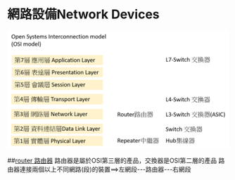 # 網路設備Network Devices

![網路設備Network Devices](網路設備.png)


##[router 路由器](https://zh.wikipedia.org/wiki/%E8%B7%AF%E7%94%B1%E5%99%A8)
路由器是屬於OSI第三層的產品，交換器是OSI第二層的產品
路由器連接兩個以上不同網路(段)的裝置==>左網段---路由器---右網段
